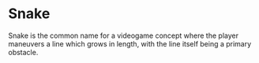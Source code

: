 # Snake
Snake is the common name for a videogame concept where the player maneuvers a line which grows in length, with the line itself being a primary obstacle.
